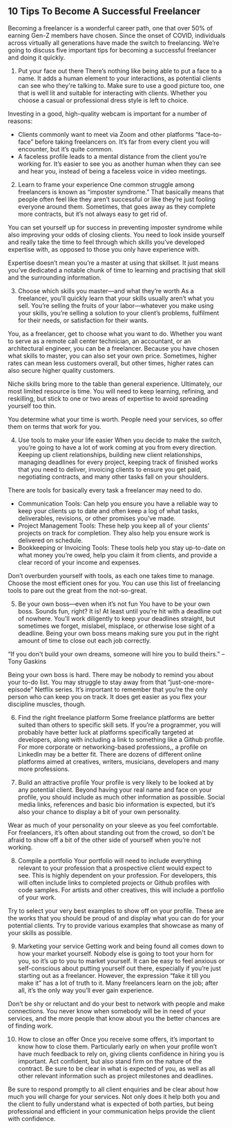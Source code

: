 ## 10 Tips To Become A Successful Freelancer

Becoming a freelancer is a wonderful career path, one that over 50% of earning Gen-Z members have chosen. Since the onset of COVID, individuals across virtually all generations have made the switch to freelancing. We’re going to discuss five important tips for becoming a successful freelancer and doing it quickly.

1. Put your face out there
There’s nothing like being able to put a face to a name. It adds a human element to your interactions, as potential clients can see who they're talking to. Make sure to use a good picture too, one that is well lit and suitable for interacting with clients. Whether you choose a casual or professional dress style is left to choice. 

Investing in a good, high-quality webcam is important for a number of reasons:
- Clients commonly want to meet via Zoom and other platforms “face-to-face” before taking freelancers on. It’s far from every client you will encounter, but it’s quite common. 
- A faceless profile leads to a mental distance from the client you’re working for. It’s easier to see you as another human when they can see and hear you, instead of being a faceless voice in video meetings. 

2. Learn to frame your experience
One common struggle among freelancers is known as “imposter syndrome.” That basically means that people often feel like they aren’t successful or like they’re just fooling everyone around them. Sometimes, that goes away as they complete more contracts, but it’s not always easy to get rid of. 

You can set yourself up for success in preventing imposter syndrome while also improving your odds of closing clients. You need to look inside yourself and really take the time to feel through which skills you’ve developed expertise with, as opposed to those you only have experience with. 

Expertise doesn’t mean you’re a master at using that skillset. It just means you’ve dedicated a notable chunk of time to learning and practising that skill and the surrounding information.

3. Choose which skills you master—and what they’re worth
As a freelancer, you’ll quickly learn that your skills usually aren’t what you sell. You’re selling the fruits of your labor—whatever you make using your skills, you’re selling a solution to your client’s problems, fulfilment for their needs, or satisfaction for their wants. 

You, as a freelancer, get to choose what you want to do. Whether you want to serve as a remote call center technician, an accountant, or an architectural engineer, you can be a freelancer. Because you have chosen what skills to master, you can also set your own price. Sometimes, higher rates can mean less customers overall, but other times, higher rates can also secure higher quality customers.

Niche skills bring more to the table than general experience. Ultimately, our most limited resource is time. You will need to keep learning, refining, and reskilling, but stick to one or two areas of expertise to avoid spreading yourself too thin.

You determine what your time is worth. People need your services, so offer them on terms that work for you. 

4. Use tools to make your life easier
When you decide to make the switch, you’re going to have a lot of work coming at you from every direction. Keeping up client relationships, building new client relationships, managing deadlines for every project, keeping track of finished works that you need to deliver, invoicing clients to ensure you get paid, negotiating contracts, and many other tasks fall on your shoulders. 

There are tools for basically every task a freelancer may need to do.


- Communication Tools: Can help you ensure you have a reliable way to keep your clients up to date and often keep a log of what tasks, deliverables, revisions, or other promises you’ve made.
- Project Management Tools: These help you keep all of your clients’ projects on track for completion. They also help you ensure work is delivered on schedule.
- Bookkeeping or Invoicing Tools: These tools help you stay up-to-date on what money you’re owed, help you claim it from clients, and provide a clear record of your income and expenses.

Don’t overburden yourself with tools, as each one takes time to manage. Choose the most efficient ones for you. You can use this list of freelancing tools to pare out the great from the not-so-great.

5. Be your own boss—even when it’s not fun
You have to be your own boss. Sounds fun, right? It is! At least until you’re hit with a deadline out of nowhere. You’ll work diligently to keep your deadlines straight, but sometimes we forget, mislabel, misplace, or otherwise lose sight of a deadline. Being your own boss means making sure you put in the right amount of time to close out each job correctly. 

“If you don't build your own dreams, someone will hire you to build theirs.” – Tony Gaskins

Being your own boss is hard. There may be nobody to remind you about your to-do list. You may struggle to stay away from that “just-one-more-episode” Netflix series. It’s important to remember that you’re the only person who can keep you on track. It does get easier as you flex your discipline muscles, though.

6. Find the right freelance platform
Some freelance platforms are better suited than others to specific skill sets. If you’re a programmer, you will probably have better luck at platforms specifically targeted at developers, along with including a link to something like a Github profile. For more corporate or networking-based professions,, a profile on LinkedIn may be a better fit. There are dozens of different online platforms aimed at creatives, writers, musicians, developers and many more professions.

7. Build an attractive profile
Your profile is very likely to be looked at by any potential client. Beyond having your real name and face on your profile, you should include as much other information as possible. Social media links, references and basic bio information is expected, but it’s also your chance to display a bit of your own personality.

Wear as much of your personality on your sleeve as you feel comfortable. For freelancers, it’s often about standing out from the crowd, so don't be afraid to show off a bit of the other side of yourself when you’re not working.

8. Compile a portfolio
Your portfolio will need to include everything relevant to your profession that a prospective client would expect to see. This is highly dependent on your profession. For developers, this will often include links to completed projects or Github profiles with code samples. For artists and other creatives, this will include a portfolio of your work. 

Try to select your very best examples to show off on your profile. These are the works that you should be proud of and display what you can do for your potential clients. Try to provide various examples that showcase as many of your skills as possible.

9. Marketing your service
Getting work and being found all comes down to how your market yourself. Nobody else is going to toot your horn for you, so it’s up to you to market yourself. It can be easy to feel anxious or self-conscious about putting yourself out there, especially if you’re just starting out as a freelancer. However, the expression “fake it till you make it” has a lot of truth to it. Many freelancers learn on the job; after all, it’s the only way you’ll ever gain experience.

Don’t be shy or reluctant and do your best to network with people and make connections. You never know when somebody will be in need of your services, and the more people that know about you the better chances are of finding work.

10. How to close an offer
Once you receive some offers, it’s important to know how to close them. Particularly early on when your profile won’t have much feedback to rely on, giving clients confidence in hiring you is important. Act confident, but also stand firm on the nature of the contract. Be sure to be clear in what is expected of you, as well as all other relevant information such as project milestones and deadlines.

Be sure to respond promptly to all client enquiries and be clear about how much you will charge for your services. Not only does it help both you and the client to fully understand what is expected of both parties, but being professional and efficient in your communication helps provide the client with confidence.



